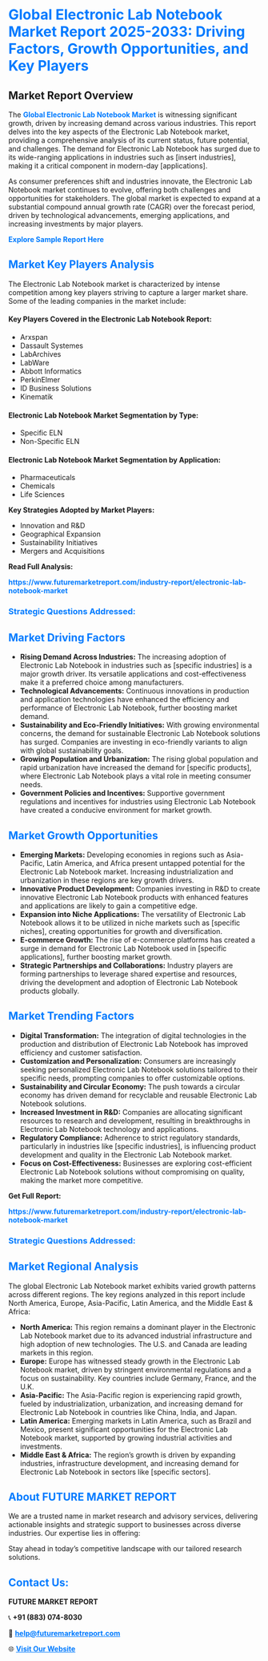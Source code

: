 <h1 style="color: #007BFF;">Global Electronic Lab Notebook Market Report 2025-2033: Driving Factors, Growth Opportunities, and Key Players</h1>

<section id="overview">
<h2>Market Report Overview</h2>
<p>The <a href="https://www.futuremarketreport.com/industry-report/electronic-lab-notebook-market" style="color: #007BFF; text-decoration: none;"><strong>Global Electronic Lab Notebook Market</strong></a> is witnessing significant growth, driven by increasing demand across various industries. This report delves into the key aspects of the Electronic Lab Notebook market, providing a comprehensive analysis of its current status, future potential, and challenges. The demand for Electronic Lab Notebook has surged due to its wide-ranging applications in industries such as [insert industries], making it a critical component in modern-day [applications].</p>
<p>As consumer preferences shift and industries innovate, the Electronic Lab Notebook market continues to evolve, offering both challenges and opportunities for stakeholders. The global market is expected to expand at a substantial compound annual growth rate (CAGR) over the forecast period, driven by technological advancements, emerging applications, and increasing investments by major players.</p>
</section>

<section id="overview">
<p><a href="https://www.futuremarketreport.com/request-sample/reportId=61592" style="color: #007BFF; text-decoration: none;"><strong>Explore Sample Report Here</strong></a></p>
</section>

<section id="key-players">
<h2 style="color: #007BFF;">Market Key Players Analysis</h2>
<p>The Electronic Lab Notebook market is characterized by intense competition among key players striving to capture a larger market share. Some of the leading companies in the market include:</p>
<h4>Key Players Covered in the Electronic Lab Notebook Report:</h4>
<ul><li>Arxspan</li><li>Dassault Systemes</li><li>LabArchives</li><li>LabWare</li><li>Abbott Informatics</li><li>PerkinElmer</li><li>ID Business Solutions</li><li>Kinematik</li></ul>
<h4>Electronic Lab Notebook Market Segmentation by Type:</h4>
<ul><li>Specific ELN</li><li>Non-Specific ELN</li></ul>

<h4>Electronic Lab Notebook Market Segmentation by Application:</h4>
<ul><li>Pharmaceuticals</li><li>Chemicals</li><li>Life Sciences</li></ul>
<p><strong>Key Strategies Adopted by Market Players:</strong></p>
<ul>
<li>Innovation and R&D</li>
<li>Geographical Expansion</li>
<li>Sustainability Initiatives</li>
<li>Mergers and Acquisitions</li>
</ul>
</section>

<section>
<p><strong>Read Full Analysis: </strong></p><a href="https://www.futuremarketreport.com/industry-report/electronic-lab-notebook-market" style="color: #007BFF; text-decoration: none;"><strong>https://www.futuremarketreport.com/industry-report/electronic-lab-notebook-market</strong></a>
<h3 style="color: #007BFF;">Strategic Questions Addressed:</h3>
</section>

<section id="driving-factors">
<h2 style="color: #007BFF;">Market Driving Factors</h2>
<ul>
<li><strong>Rising Demand Across Industries:</strong> The increasing adoption of Electronic Lab Notebook in industries such as [specific industries] is a major growth driver. Its versatile applications and cost-effectiveness make it a preferred choice among manufacturers.</li>
<li><strong>Technological Advancements:</strong> Continuous innovations in production and application technologies have enhanced the efficiency and performance of Electronic Lab Notebook, further boosting market demand.</li>
<li><strong>Sustainability and Eco-Friendly Initiatives:</strong> With growing environmental concerns, the demand for sustainable Electronic Lab Notebook solutions has surged. Companies are investing in eco-friendly variants to align with global sustainability goals.</li>
<li><strong>Growing Population and Urbanization:</strong> The rising global population and rapid urbanization have increased the demand for [specific products], where Electronic Lab Notebook plays a vital role in meeting consumer needs.</li>
<li><strong>Government Policies and Incentives:</strong> Supportive government regulations and incentives for industries using Electronic Lab Notebook have created a conducive environment for market growth.</li>
</ul>
</section>

<section id="growth-opportunities">
<h2 style="color: #007BFF;">Market Growth Opportunities</h2>
<ul>
<li><strong>Emerging Markets:</strong> Developing economies in regions such as Asia-Pacific, Latin America, and Africa present untapped potential for the Electronic Lab Notebook market. Increasing industrialization and urbanization in these regions are key growth drivers.</li>
<li><strong>Innovative Product Development:</strong> Companies investing in R&D to create innovative Electronic Lab Notebook products with enhanced features and applications are likely to gain a competitive edge.</li>
<li><strong>Expansion into Niche Applications:</strong> The versatility of Electronic Lab Notebook allows it to be utilized in niche markets such as [specific niches], creating opportunities for growth and diversification.</li>
<li><strong>E-commerce Growth:</strong> The rise of e-commerce platforms has created a surge in demand for Electronic Lab Notebook used in [specific applications], further boosting market growth.</li>
<li><strong>Strategic Partnerships and Collaborations:</strong> Industry players are forming partnerships to leverage shared expertise and resources, driving the development and adoption of Electronic Lab Notebook products globally.</li>
</ul>
</section>

<section id="trending-factors">
<h2 style="color: #007BFF;">Market Trending Factors</h2>
<ul>
<li><strong>Digital Transformation:</strong> The integration of digital technologies in the production and distribution of Electronic Lab Notebook has improved efficiency and customer satisfaction.</li>
<li><strong>Customization and Personalization:</strong> Consumers are increasingly seeking personalized Electronic Lab Notebook solutions tailored to their specific needs, prompting companies to offer customizable options.</li>
<li><strong>Sustainability and Circular Economy:</strong> The push towards a circular economy has driven demand for recyclable and reusable Electronic Lab Notebook solutions.</li>
<li><strong>Increased Investment in R&D:</strong> Companies are allocating significant resources to research and development, resulting in breakthroughs in Electronic Lab Notebook technology and applications.</li>
<li><strong>Regulatory Compliance:</strong> Adherence to strict regulatory standards, particularly in industries like [specific industries], is influencing product development and quality in the Electronic Lab Notebook market.</li>
<li><strong>Focus on Cost-Effectiveness:</strong> Businesses are exploring cost-efficient Electronic Lab Notebook solutions without compromising on quality, making the market more competitive.</li>
</ul>
</section>

<section>
<p><strong>Get Full Report: </strong></p><a href="https://www.futuremarketreport.com/industry-report/electronic-lab-notebook-market" style="color: #007BFF; text-decoration: none;"><strong>https://www.futuremarketreport.com/industry-report/electronic-lab-notebook-market</strong></a>
<h3 style="color: #007BFF;">Strategic Questions Addressed:</h3>
</section>


<section id="regional-analysis">
<h2 style="color: #007BFF;">Market Regional Analysis</h2>
<p>The global Electronic Lab Notebook market exhibits varied growth patterns across different regions. The key regions analyzed in this report include North America, Europe, Asia-Pacific, Latin America, and the Middle East & Africa:</p>
<ul>
<li><strong>North America:</strong> This region remains a dominant player in the Electronic Lab Notebook market due to its advanced industrial infrastructure and high adoption of new technologies. The U.S. and Canada are leading markets in this region.</li>
<li><strong>Europe:</strong> Europe has witnessed steady growth in the Electronic Lab Notebook market, driven by stringent environmental regulations and a focus on sustainability. Key countries include Germany, France, and the U.K.</li>
<li><strong>Asia-Pacific:</strong> The Asia-Pacific region is experiencing rapid growth, fueled by industrialization, urbanization, and increasing demand for Electronic Lab Notebook in countries like China, India, and Japan.</li>
<li><strong>Latin America:</strong> Emerging markets in Latin America, such as Brazil and Mexico, present significant opportunities for the Electronic Lab Notebook market, supported by growing industrial activities and investments.</li>
<li><strong>Middle East & Africa:</strong> The region’s growth is driven by expanding industries, infrastructure development, and increasing demand for Electronic Lab Notebook in sectors like [specific sectors].</li>
</ul>
</section>

<footer>
<h2 style="color: #007BFF;">About FUTURE MARKET REPORT</h2>
<p>We are a trusted name in market research and advisory services, delivering actionable insights and strategic support to businesses across diverse industries. Our expertise lies in offering:</p>

<p>Stay ahead in today’s competitive landscape with our tailored research solutions.</p>

<h2 style="color: #007BFF;">Contact Us:</h2>
<p><strong>FUTURE MARKET REPORT</strong></p>
<p>📞 <strong>+91 (883) 074-8030</strong></p>
<p>📧 <strong><a href="mailto:help@futuremarketreport.com" style="color: #007BFF;">help@futuremarketreport.com</a></strong></p>
<p>🌐 <strong><a href="https://www.futuremarketreport.com/" style="color: #007BFF;">Visit Our Website</a></strong></p>
</footer>
